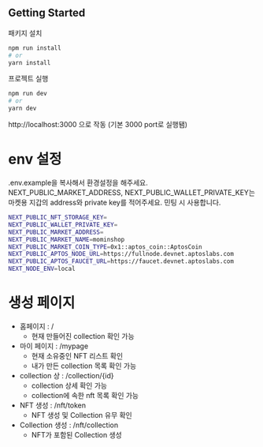 ## Getting Started

패키지 설치
```bash
npm run install
# or
yarn install
```

프로젝트 실행
```bash
npm run dev
# or
yarn dev
```

http://localhost:3000 으로 작동 (기본 3000 port로 실행됌)

# env 설정
.env.example을 복사해서 환경설정을 해주세요.
NEXT_PUBLIC_MARKET_ADDRESS, NEXT_PUBLIC_WALLET_PRIVATE_KEY는 마켓용 지갑의 address와 private key를 적어주세요.
민팅 시 사용합니다.
```bash
NEXT_PUBLIC_NFT_STORAGE_KEY=
NEXT_PUBLIC_WALLET_PRIVATE_KEY=
NEXT_PUBLIC_MARKET_ADDRESS=
NEXT_PUBLIC_MARKET_NAME=mominshop
NEXT_PUBLIC_MARKET_COIN_TYPE=0x1::aptos_coin::AptosCoin
NEXT_PUBLIC_APTOS_NODE_URL=https://fullnode.devnet.aptoslabs.com
NEXT_PUBLIC_APTOS_FAUCET_URL=https://faucet.devnet.aptoslabs.com
NEXT_NODE_ENV=local
```

# 생성 페이지
- 홈페이지 : /
    - 현재 만들어진 collection 확인 가능
- 마이 페이지 : /mypage
    - 현재 소유중인 NFT 리스트 확인
    - 내가 만든 collection 목록 확인 가능
- collection 상 : /collection/{id}
  - collection 상세 확인 가능
  - collection에 속한 nft 목록 확인 가능
- NFT 생성 : /nft/token
    - NFT 생성 및 Collection 유무 확인
- Collection 생성 : /nft/collection
    - NFT가 포함된 Collection 생성
